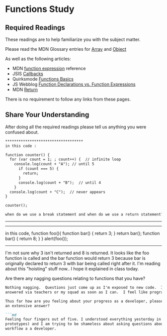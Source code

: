 # Functions Study

## Required Readings

These readings are to help familiarize you with the subject matter.

Please read the MDN Glossary entries for [Array](https://developer.mozilla.org/en-US/docs/Glossary/array) and [Object](https://developer.mozilla.org/en-US/docs/Glossary/Object)

As well as the following articles:

-   MDN [function expression](https://developer.mozilla.org/en-US/docs/Web/JavaScript/Reference/Operators/function) reference
-   JSIS [Callbacks](http://javascriptissexy.com/understand-javascript-callback-functions-and-use-them/)
-   Quirksmode [Functions Basics](http://www.quirksmode.org/js/function.html)
-   JS Webblog [Function Declarations vs. Function Expressions](https://javascriptweblog.wordpress.com/2010/07/06/function-declarations-vs-function-expressions/)
-   MDN [Return](https://developer.mozilla.org/en-US/docs/Web/JavaScript/Reference/Statements/return)

There is no requirement to follow any links from these pages.

## Share Your Understanding

After doing all the required readings please tell us anything you were confused about.

```md
***********************************
in this code :

function counter() {
  for (var count = 1; ; count++) {  // infinite loop
    console.log(count + "A"); // until 5
      if (count === 5) {
        return;
      }
      console.log(count + "B");  // until 4
    }
  console.log(count + "C");  // never appears
}

counter();

when do we use a break statement and when do we use a return statement?
```
***********************************

***********************************
in this code,
function foo(){
    function bar() {
        return 3;
    }
    return bar();
    function bar() {
        return 8;
    }
}
alert(foo());
***********************************
I'm not sure why 3 isn't returned and 8 is returned.   It looks like the foo function is called and the bar function would return 3 because bar is originally declared to return 3 with bar being called right after it.  I'm reading about this "hoisting" stuff now.. I hope it explained in class today.


Are there any nagging questions relating to functions that you have?

```md
Nothing nagging.  Questions just come up as I'm exposed to new code.  I do my best to try to get them
answered via teachers or my squad as soon as I can.  I feel like programming is study that builds upon itself and you want to make sure you "get" a topic because it will be the foundation to the next set of learning.

Thus far how are you feeling about your progress as a developer, please give
an extensive answer?

```md
Feeling four fingers out of five. I understood everything yesterday in the class work ( objects and
prototypes) and I am trying to be shameless about asking questions about things I don't understand.  I've found that by asking questions, I'm solving a lot of my problems and learning more about the
workflow a a developer.
```
